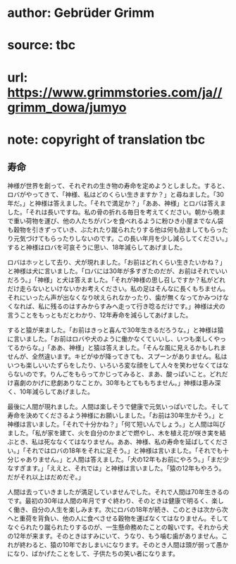 # author: Gebrüder Grimm
# source: tbc
# url: https://www.grimmstories.com/ja//grimm_dowa/jumyo
# note: copyright of translation tbc

## 寿命 

神様が世界を創って、それぞれの生き物の寿命を定めようとしました。すると、ロバがやってきて、「神様、私はどのくらい生きますか？」と尋ねました。「30年だ。」と神様は答えました。「それで満足か？」「ああ、神様」とロバは答えました。「それは長いですね。私の骨の折れる毎日を考えてください。朝から晩まで重い荷物を運び、他の人たちがパンを食べれるように粉ひき小屋までなん袋も穀物を引きずっていき、ぶたれたり蹴られたりする他は何も励ましてもらったり元気づけてもらったりしないのです。この長い年月を少し減らしてください。」すると神様はロバを可哀そうに思い、18年減らしてあげました。

ロバはホッとして去り、犬が現れました。「お前はどれくらい生きたいかね？」と神様は犬に言いました。「ロバには30年が多すぎたのだが、お前はそれでいいだろう。」「神様」と犬は答えました。「それが神様の思し召しですか？私がどれだけ走らないといけないかお考えください。私の足はそんなに長くもちません。それにいったん声が出なくなり吠えられなかったり、歯が無くなってかみつけなくなれば、私に残るのはすみからすみへ走って行き唸るだけです。」神様は犬の言うことをもっともだとわかり、12年寿命を減らしてあげました。

すると猿が来ました。「お前はきっと喜んで30年生きるだろうな。」と神様は猿に言いました。「お前はロバや犬のように働かなくていいし、いつも楽しくやってるからな。」「ああ、神様」と猿は答えました。「そんな風に見えるかもしれませんが、全然違います。キビがゆが降ってきても、スプーンがありません。私はいつも楽しいいたずらをしたり、いろいろ変な顔をして人々を笑わせなくてはならないのです。りんごをもらってかじってみると、まあ、酸っぱいこと。どれだけ喜劇のかげに悲劇ありなことか。30年もとてももちません。」神様は恵み深く、10年減らしてあげました。

最後に人間が現れました。人間は楽しそうで健康で元気いっぱいでした。そして寿命を決めてくださるよう神様にお願いしました。「お前は30年生かそう。」と神様は言いました。「それで十分かね？」「何て短いんでしょう。」と人間は叫びました。「私が家を建て、火を自分のかまどで燃やし、木を植え花が咲き実を結ぶとき、私は死ななくてはなりません。ああ、神様、私の寿命を延ばしてください。」「それではロバの18年をそれに足そう。」と神様は言いました。「それでも十分じゃありません。」と人間は答えました。「犬の12年もお前にやろう。」「まだ少なすぎます。」「ええと、それでは」と神様は言いました。「猿の12年もやろう。だがそれ以上はだめだぞ。」

人間は去っていきましたが満足していませんでした。それで人間は70年生きるのです。最初の30年は人間の年月ですぐ終わり、そのときは健康で明るく、楽しく働き、自分の人生を楽しみます。次にロバの18年が続き、このときは次から次へと重荷を背負い、他の人に食べさせる穀物を運ばなくてはなりません。そしてなぐられたり蹴られたりするのが、一生懸命務めたことの報いです。それから犬の12年が来ます。そのときはすみにいて、うなり、もう噛む歯がありません。これが終わると、猿の10年でおしまいになります。そのとき人間は頭が弱って愚かになり、ばかげたことをして、子供たちの笑い者になります。
